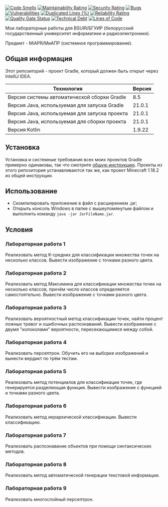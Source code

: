 [![Code Smells](https://sonarcloud.io/api/project_badges/measure?project=Hummel009_Decision-Making-Methods-and-Algorithms&metric=code_smells)](https://sonarcloud.io/summary/overall?id=Hummel009_Decision-Making-Methods-and-Algorithms)
[![Maintainability Rating](https://sonarcloud.io/api/project_badges/measure?project=Hummel009_Decision-Making-Methods-and-Algorithms&metric=sqale_rating)](https://sonarcloud.io/summary/overall?id=Hummel009_Decision-Making-Methods-and-Algorithms)
[![Security Rating](https://sonarcloud.io/api/project_badges/measure?project=Hummel009_Decision-Making-Methods-and-Algorithms&metric=security_rating)](https://sonarcloud.io/summary/overall?id=Hummel009_Decision-Making-Methods-and-Algorithms)
[![Bugs](https://sonarcloud.io/api/project_badges/measure?project=Hummel009_Decision-Making-Methods-and-Algorithms&metric=bugs)](https://sonarcloud.io/summary/overall?id=Hummel009_Decision-Making-Methods-and-Algorithms)
[![Vulnerabilities](https://sonarcloud.io/api/project_badges/measure?project=Hummel009_Decision-Making-Methods-and-Algorithms&metric=vulnerabilities)](https://sonarcloud.io/summary/overall?id=Hummel009_Decision-Making-Methods-and-Algorithms)
[![Duplicated Lines (%)](https://sonarcloud.io/api/project_badges/measure?project=Hummel009_Decision-Making-Methods-and-Algorithms&metric=duplicated_lines_density)](https://sonarcloud.io/summary/overall?id=Hummel009_Decision-Making-Methods-and-Algorithms)
[![Reliability Rating](https://sonarcloud.io/api/project_badges/measure?project=Hummel009_Decision-Making-Methods-and-Algorithms&metric=reliability_rating)](https://sonarcloud.io/summary/overall?id=Hummel009_Decision-Making-Methods-and-Algorithms)
[![Quality Gate Status](https://sonarcloud.io/api/project_badges/measure?project=Hummel009_Decision-Making-Methods-and-Algorithms&metric=alert_status)](https://sonarcloud.io/summary/overall?id=Hummel009_Decision-Making-Methods-and-Algorithms)
[![Technical Debt](https://sonarcloud.io/api/project_badges/measure?project=Hummel009_Decision-Making-Methods-and-Algorithms&metric=sqale_index)](https://sonarcloud.io/summary/overall?id=Hummel009_Decision-Making-Methods-and-Algorithms)
[![Lines of Code](https://sonarcloud.io/api/project_badges/measure?project=Hummel009_Decision-Making-Methods-and-Algorithms&metric=ncloc)](https://sonarcloud.io/summary/overall?id=Hummel009_Decision-Making-Methods-and-Algorithms)

Мои лабораторные работы для BSUIR/БГУИР (белорусский государственный университет информатики и радиоэлектроники).

Предмет - MiAPR/МиАПР (системное программирование).

## Общая информация

Этот репозиторий - проект Gradle, который должен быть открыт через IntelliJ IDEA.

| Технология                                    | Версия    |
|-----------------------------------------------|-----------|
| Версия системы автоматической сборки Gradle   | 8.5       |
| Версия Java, используемая для запуска Gradle  | 21.0.1    |
| Версия Java, используемая для запуска проекта | 21.0.1    |
| Версия Java, используемая для сборки проекта  | 21.0.1    |
| Версия Kotlin                                 | 1.9.22    |

## Установка

Установка и системные требования всех моих проектов Gradle примерно одинаковы, так что смотрите [общую инструкцию](https://github.com/Hummel009/The-Rings-of-Power#readme). Проекты из этого репозитория устанавливаются так же, как проект Minecraft 1.18.2 из общей инструкции.

## Использование

* Скомпилировать приложение в файл с расширением .jar;
* Открыть консоль Windows в папке с вышеупомянутым файлом и выполнить команду `java -jar JarFileName.jar`.

## Условия

### Лабораторная работа 1

Реализовать метод K-средних для классификации множества точек на несколько классов. Вывести изображение с точками разного цвета.

### Лабораторная работа 2

Реализовать метод Максимина для классификации множества точек на несколько классов, причём число классов определяется самостоятельно. Вывести изображение с точками разного цвета.

### Лабораторная работа 3

Реализовать вероятностный метод классификации точек, найти процент ложных тревог и ошибочных распознаваний. Вывести изображение с двумя "колоколами" вероятности, пересекающимися между собой.

### Лабораторная работа 4

Реализовать персептрон. Обучить его на выборке изображений и вынести вердикт по трём тестам.

### Лабораторная работа 5

Реализовать метод потенциалов для классификации точек, где генерируется разделяющая функция. Вывести изображение с функцией и точками разного цвета.

### Лабораторная работа 6

Реализовать метод иерархической классификации. Вывести классификацию.

### Лабораторная работа 7

Реализовать распознавание объектов при помощи синтаксических методов.

### Лабораторная работа 8

Реализовать метод автоматической генерации текстовой информации.

### Лабораторная работа 9

Реализовать многослойный персептрон.
